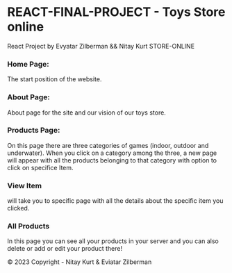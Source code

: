 # REACT-FINAL-PROJECT - Toys Store online
React Project by Evyatar Zilberman && Nitay Kurt STORE-ONLINE

### Home Page:
The start position of the website.

### About Page:
About page for the site and our vision of our toys store.

### Products Page:
On this page there are three categories of games (indoor, outdoor and underwater).
When you click on a category among the three, a new page will appear with all the products belonging to that category with option to click on specifice Item.

### View Item 
will take you to specific page with all the details about the specific item you clicked.

### All Products
In this page you can see all your products in your server and you can also delete or add or edit your product there!


© 2023 Copyright - Nitay Kurt & Eviatar Zilberman

